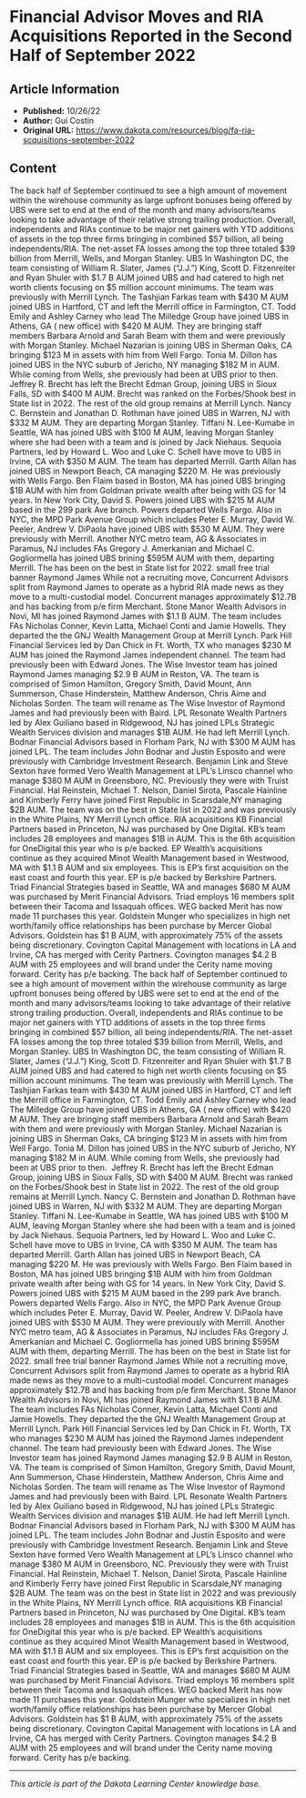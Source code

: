 # Financial Advisor Moves and RIA Acquisitions Reported in the Second Half of September 2022

## Article Information
- **Published:** 10/26/22
- **Author:** Gui Costin
- **Original URL:** https://www.dakota.com/resources/blog/fa-ria-scquisitions-september-2022

## Content

The back half of September continued to see a high amount of movement within the wirehouse community as large upfront bonuses being offered by UBS were set to end at the end of the month and many advisors/teams looking to take advantage of their relative strong trailing production. Overall, independents and RIAs continue to be major net gainers with YTD additions of assets in the top three firms bringing in combined $57 billion, all being independents/RIA. The net-asset FA losses among the top three totaled $39 billion from Merrill, Wells, and Morgan Stanley. UBS In Washington DC, the team consisting of William R. Slater, James (“J.J.”) King, Scott D. Fitzenreiter and Ryan Shuler with $1.7 B AUM joined UBS and had catered to high net worth clients focusing on $5 million account minimums. The team was previously with Merrill Lynch. The Tashjian Farkas team with $430 M AUM joined UBS in Hartford, CT and left the Merrill office in Farmington, CT. Todd Emily and Ashley Carney who lead The Milledge Group have joined UBS in Athens, GA ( new office) with $420 M AUM. They are bringing staff members Barbara Arnold and Sarah Beam with them and were previously with Morgan Stanley. Michael Nazarian is joining UBS in Sherman Oaks, CA bringing $123 M in assets with him from Well Fargo. Tonia M. Dillon has joined UBS in the NYC suburb of Jericho, NY managing $182 M in AUM. While coming from Wells, she previously had been at UBS prior to then. ​​ Jeffrey R. Brecht has left the Brecht Edman Group, joining UBS in Sioux Falls, SD with $400 M AUM. Brecht was ranked on the Forbes/Shook best in State list in 2022. The rest of the old group remains at Merrill Lynch. Nancy C. Bernstein and Jonathan D. Rothman have joined UBS in Warren, NJ with $332 M AUM. They are departing Morgan Stanley. Tiffani N. Lee-Kumabe in Seattle, WA has joined UBS with $100 M AUM, leaving Morgan Stanley where she had been with a team and is joined by Jack Niehaus. Sequoia Partners, led by Howard L. Woo and Luke C. Schell have move to UBS in Irvine, CA with $350 M AUM. The team has departed Merrill. Garth Allan has joined UBS in Newport Beach, CA managing $220 M. He was previously with Wells Fargo. Ben Flaim based in Boston, MA has joined UBS bringing $1B AUM with him from Goldman private wealth after being with GS for 14 years. In New York City, David S. Powers joined UBS with $215 M AUM based in the 299 park Ave branch. Powers departed Wells Fargo. Also in NYC, the MPD Park Avenue Group which includes Peter E. Murray, David W. Peeler, Andrew V. DiPaola have joined UBS with $530 M AUM. They were previously with Merrill. Another NYC metro team, AG & Associates in Paramus, NJ includes FAs Gregory J. Amerkanian and Michael C. Gogliormella has joined UBS brining $595M AUM with them, departing Merrill. The has been on the best in State list for 2022. small free trial banner Raymond James While not a recruiting move, Concurrent Advisors split from Raymond James to operate as a hybrid RIA made news as they move to a multi-custodial model. Concurrent manages approximately $12.7B and has backing from p/e firm Merchant. Stone Manor Wealth Advisors in Novi, MI has joined Raymond James with $1.1 B AUM. The team includes FAs Nicholas Conner, Kevin Latta, Michael Conti and Jamie Howells. They departed the the GNJ Wealth Management Group at Merrill Lynch. Park Hill Financial Services led by Dan Chick in Ft. Worth, TX who manages $230 M AUM has joined the Raymond James independent channel. The team had previously been with Edward Jones. The Wise Investor team has joined Raymond James managing $2.9 B AUM in Reston, VA. The team is comprised of Simon Hamilton, Gregory Smith, David Mount, Ann Summerson, Chase Hinderstein, Matthew Anderson, Chris Aime and Nicholas Sorden. The team will rename as The Wise Investor of Raymond James and had previously been with Baird. LPL Resonate Wealth Partners led by Alex Guiliano based in Ridgewood, NJ has joined LPLs Strategic Wealth Services division and manages $1B AUM. He had left Merrill Lynch. Bodnar Financial Advisors based in Florham Park, NJ with $300 M AUM has joined LPL. The team includes John Bodnar and Justin Esposito and were previously with Cambridge Investment Research. Benjamin Link and Steve Sexton have formed Vero Wealth Management at LPL’s Linsco channel who manage $380 M AUM in Greensboro, NC. Previously they were with Truist Financial. Hal Reinstein, Michael T. Nelson, Daniel Sirota, Pascale Hainline and Kimberly Ferry have joined First Republic in Scarsdale,NY managing $2B AUM. The team was on the best in State list in 2022 and was previously in the White Plains, NY Merrill Lynch office. RIA acquisitions KB Financial Partners based in Princeton, NJ was purchased by One Digital. KB’s team includes 28 employees and manages $1B in AUM. This is the 6th acquisition for OneDigital this year who is p/e backed. EP Wealth’s acquisitions continue as they acquired Minot Wealth Management based in Westwood, MA with $1.1 B AUM and six employees. This is EP’s first acquisition on the east coast and fourth this year. EP is p/e backed by Berkshire Partners. Triad Financial Strategies based in Seattle, WA and manages $680 M AUM was purchased by Merit Financial Advisors. Triad employs 16 members split between their Tacoma and Issaquah offices. WEG backed Merit has now made 11 purchases this year. Goldstein Munger who specializes in high net worth/family office relationships has been purchase by Mercer Global Advisors. Goldstein has $1 B AUM, with approximately 75% of the assets being discretionary. Covington Capital Management with locations in LA and Irvine, CA has merged with Cerity Partners. Covington manages $4.2 B AUM with 25 employees and will brand under the Cerity name moving forward. Cerity has p/e backing. The back half of September continued to see a high amount of movement within the wirehouse community as large upfront bonuses being offered by UBS were set to end at the end of the month and many advisors/teams looking to take advantage of their relative strong trailing production. Overall, independents and RIAs continue to be major net gainers with YTD additions of assets in the top three firms bringing in combined $57 billion, all being independents/RIA. The net-asset FA losses among the top three totaled $39 billion from Merrill, Wells, and Morgan Stanley. UBS In Washington DC, the team consisting of William R. Slater, James (“J.J.”) King, Scott D. Fitzenreiter and Ryan Shuler with $1.7 B AUM joined UBS and had catered to high net worth clients focusing on $5 million account minimums. The team was previously with Merrill Lynch. The Tashjian Farkas team with $430 M AUM joined UBS in Hartford, CT and left the Merrill office in Farmington, CT. Todd Emily and Ashley Carney who lead The Milledge Group have joined UBS in Athens, GA ( new office) with $420 M AUM. They are bringing staff members Barbara Arnold and Sarah Beam with them and were previously with Morgan Stanley. Michael Nazarian is joining UBS in Sherman Oaks, CA bringing $123 M in assets with him from Well Fargo. Tonia M. Dillon has joined UBS in the NYC suburb of Jericho, NY managing $182 M in AUM. While coming from Wells, she previously had been at UBS prior to then. ​​ Jeffrey R. Brecht has left the Brecht Edman Group, joining UBS in Sioux Falls, SD with $400 M AUM. Brecht was ranked on the Forbes/Shook best in State list in 2022. The rest of the old group remains at Merrill Lynch. Nancy C. Bernstein and Jonathan D. Rothman have joined UBS in Warren, NJ with $332 M AUM. They are departing Morgan Stanley. Tiffani N. Lee-Kumabe in Seattle, WA has joined UBS with $100 M AUM, leaving Morgan Stanley where she had been with a team and is joined by Jack Niehaus. Sequoia Partners, led by Howard L. Woo and Luke C. Schell have move to UBS in Irvine, CA with $350 M AUM. The team has departed Merrill. Garth Allan has joined UBS in Newport Beach, CA managing $220 M. He was previously with Wells Fargo. Ben Flaim based in Boston, MA has joined UBS bringing $1B AUM with him from Goldman private wealth after being with GS for 14 years. In New York City, David S. Powers joined UBS with $215 M AUM based in the 299 park Ave branch. Powers departed Wells Fargo. Also in NYC, the MPD Park Avenue Group which includes Peter E. Murray, David W. Peeler, Andrew V. DiPaola have joined UBS with $530 M AUM. They were previously with Merrill. Another NYC metro team, AG & Associates in Paramus, NJ includes FAs Gregory J. Amerkanian and Michael C. Gogliormella has joined UBS brining $595M AUM with them, departing Merrill. The has been on the best in State list for 2022. small free trial banner Raymond James While not a recruiting move, Concurrent Advisors split from Raymond James to operate as a hybrid RIA made news as they move to a multi-custodial model. Concurrent manages approximately $12.7B and has backing from p/e firm Merchant. Stone Manor Wealth Advisors in Novi, MI has joined Raymond James with $1.1 B AUM. The team includes FAs Nicholas Conner, Kevin Latta, Michael Conti and Jamie Howells. They departed the the GNJ Wealth Management Group at Merrill Lynch. Park Hill Financial Services led by Dan Chick in Ft. Worth, TX who manages $230 M AUM has joined the Raymond James independent channel. The team had previously been with Edward Jones. The Wise Investor team has joined Raymond James managing $2.9 B AUM in Reston, VA. The team is comprised of Simon Hamilton, Gregory Smith, David Mount, Ann Summerson, Chase Hinderstein, Matthew Anderson, Chris Aime and Nicholas Sorden. The team will rename as The Wise Investor of Raymond James and had previously been with Baird. LPL Resonate Wealth Partners led by Alex Guiliano based in Ridgewood, NJ has joined LPLs Strategic Wealth Services division and manages $1B AUM. He had left Merrill Lynch. Bodnar Financial Advisors based in Florham Park, NJ with $300 M AUM has joined LPL. The team includes John Bodnar and Justin Esposito and were previously with Cambridge Investment Research. Benjamin Link and Steve Sexton have formed Vero Wealth Management at LPL’s Linsco channel who manage $380 M AUM in Greensboro, NC. Previously they were with Truist Financial. Hal Reinstein, Michael T. Nelson, Daniel Sirota, Pascale Hainline and Kimberly Ferry have joined First Republic in Scarsdale,NY managing $2B AUM. The team was on the best in State list in 2022 and was previously in the White Plains, NY Merrill Lynch office. RIA acquisitions KB Financial Partners based in Princeton, NJ was purchased by One Digital. KB’s team includes 28 employees and manages $1B in AUM. This is the 6th acquisition for OneDigital this year who is p/e backed. EP Wealth’s acquisitions continue as they acquired Minot Wealth Management based in Westwood, MA with $1.1 B AUM and six employees. This is EP’s first acquisition on the east coast and fourth this year. EP is p/e backed by Berkshire Partners. Triad Financial Strategies based in Seattle, WA and manages $680 M AUM was purchased by Merit Financial Advisors. Triad employs 16 members split between their Tacoma and Issaquah offices. WEG backed Merit has now made 11 purchases this year. Goldstein Munger who specializes in high net worth/family office relationships has been purchase by Mercer Global Advisors. Goldstein has $1 B AUM, with approximately 75% of the assets being discretionary. Covington Capital Management with locations in LA and Irvine, CA has merged with Cerity Partners. Covington manages $4.2 B AUM with 25 employees and will brand under the Cerity name moving forward. Cerity has p/e backing.

---

*This article is part of the Dakota Learning Center knowledge base.*